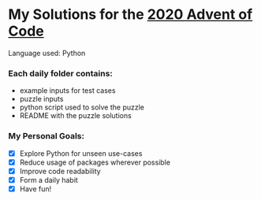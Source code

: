 # My Solutions for the [2020 Advent of Code](https://adventofcode.com/2020)

Language used: Python

### Each daily folder contains:
 * example inputs for test cases
 * puzzle inputs
 * python script used to solve the puzzle
 * README with the puzzle solutions

### My Personal Goals:
 - [x] Explore Python for unseen use-cases
 - [x] Reduce usage of packages wherever possible
 - [x] Improve code readability
 - [x] Form a daily habit
 - [x] Have fun!
